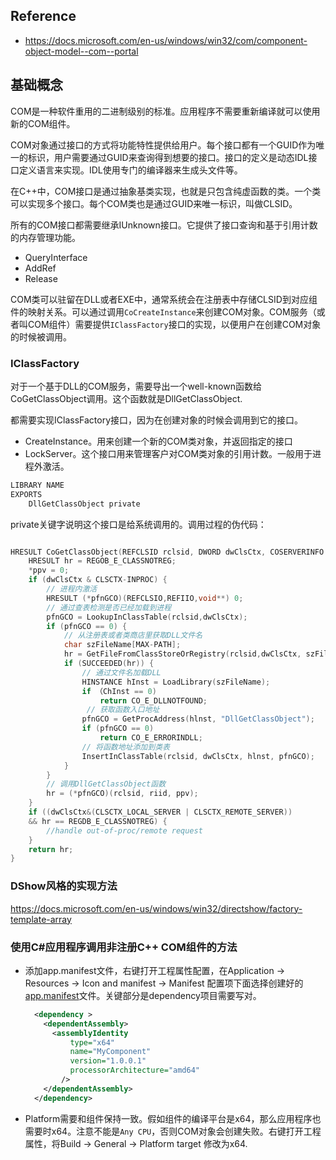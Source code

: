## Reference

- https://docs.microsoft.com/en-us/windows/win32/com/component-object-model--com--portal

## 基础概念

COM是一种软件重用的二进制级别的标准。应用程序不需要重新编译就可以使用新的COM组件。

COM对象通过接口的方式将功能特性提供给用户。每个接口都有一个GUID作为唯一的标识，用户需要通过GUID来查询得到想要的接口。接口的定义是动态IDL接口定义语言来实现。IDL使用专门的编译器来生成头文件等。

在C++中，COM接口是通过抽象基类实现，也就是只包含纯虚函数的类。一个类可以实现多个接口。每个COM类也是通过GUID来唯一标识，叫做CLSID。

所有的COM接口都需要继承IUnknown接口。它提供了接口查询和基于引用计数的内存管理功能。

- QueryInterface
- AddRef
- Release

COM类可以驻留在DLL或者EXE中，通常系统会在注册表中存储CLSID到对应组件的映射关系。可以通过调用`CoCreateInstance`来创建COM对象。COM服务（或者叫COM组件）需要提供`IClassFactory`接口的实现，以便用户在创建COM对象的时候被调用。

### IClassFactory

对于一个基于DLL的COM服务，需要导出一个well-known函数给CoGetClassObject调用。这个函数就是DllGetClassObject.

都需要实现IClassFactory接口，因为在创建对象的时候会调用到它的接口。

- CreateInstance。用来创建一个新的COM类对象，并返回指定的接口
- LockServer。这个接口用来管理客户对COM类对象的引用计数。一般用于进程外激活。

```def
LIBRARY NAME
EXPORTS
	DllGetClassObject private
```

private关键字说明这个接口是给系统调用的。调用过程的伪代码：

```c++

HRESULT CoGetClassObject(REFCLSID rclsid, DWORD dwClsCtx, COSERVERINFO *pcsi, REFIIO riid, void **ppv) {
	HRESULT hr = REGOB_E_CLASSNOTREG;
	*ppv = 0;
	if (dwClsCtx & CLSCTX-INPROC) {
        // 进程内激活
        HRESULT (*pfnGCO)(REFCLSIO,REFIIO,void**) 0;
        // 通过查表检测是否已经加载到进程
        pfnGCO = LookupInClassTable(rclsid,dwClsCtx);
        if (pfnGCO == 0) {
            // 从注册表或者类商店里获取DLL文件名
            char szFileName[MAX-PATH];
            hr = GetFileFromClassStoreOrRegistry(rclsid,dwClsCtx, szFileName);
            if (SUCCEEDED(hr)) {
                // 通过文件名加载DLL
                HINSTANCE hInst = LoadLibrary(szFileName);
                if （ChInst == 0)
                    return CO_E_DLLNOTFOUND;
                 // 获取函数入口地址
                pfnGCO = GetProcAddress(hlnst, "DllGetClassObject");
                if (pfnGCO == 0)
                    return CO_E_ERRORINDLL;
                // 将函数地址添加到类表
                InsertInClassTable(rclsid, dwClsCtx, hlnst, pfnGCO);
            }
        }
        // 调用DllGetClassObject函数
        hr = (*pfnGCO)(rclsid, riid, ppv);
    }
    if ((dwClsCtx&(CLSCTX_LOCAL_SERVER | CLSCTX_REMOTE_SERVER))
    && hr == REGDB_E_CLASSNOTREG) {
	    //handle out-of-proc/remote request
    }
	return hr;
}
```

### DShow风格的实现方法

https://docs.microsoft.com/en-us/windows/win32/directshow/factory-template-array

### 使用C#应用程序调用非注册C++ COM组件的方法

- 添加app.manifest文件，右键打开工程属性配置，在Application -> Resources -> Icon and manifest -> Manifest 配置项下面选择创建好的[app.manifest](./app.manifest)文件。关键部分是dependency项目需要写对。

  ```xml
    <dependency >
      <dependentAssembly>
        <assemblyIdentity
            type="x64"
            name="MyComponent"
            version="1.0.0.1"
            processorArchitecture="amd64"          
          />
      </dependentAssembly>
    </dependency>
  ```

- Platform需要和组件保持一致。假如组件的编译平台是x64，那么应用程序也需要时x64。注意不能是`Any CPU`，否则COM对象会创建失败。右键打开工程属性，将Build -> General -> Platform target 修改为x64.

